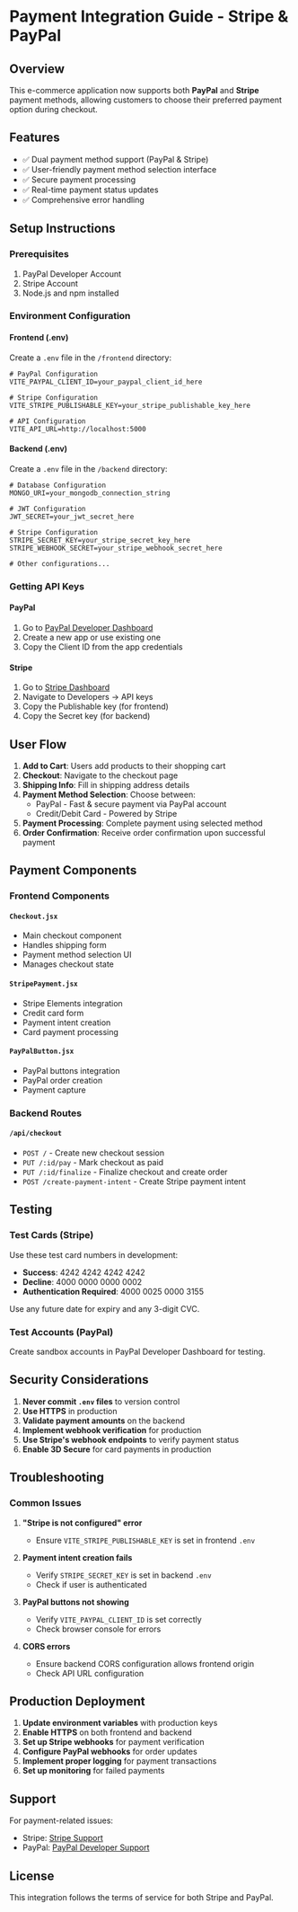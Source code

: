 # Payment Integration Guide - Stripe & PayPal

## Overview
This e-commerce application now supports both **PayPal** and **Stripe** payment methods, allowing customers to choose their preferred payment option during checkout.

## Features
- ✅ Dual payment method support (PayPal & Stripe)
- ✅ User-friendly payment method selection interface
- ✅ Secure payment processing
- ✅ Real-time payment status updates
- ✅ Comprehensive error handling

## Setup Instructions

### Prerequisites
1. PayPal Developer Account
2. Stripe Account
3. Node.js and npm installed

### Environment Configuration

#### Frontend (.env)
Create a `.env` file in the `/frontend` directory:
```env
# PayPal Configuration
VITE_PAYPAL_CLIENT_ID=your_paypal_client_id_here

# Stripe Configuration  
VITE_STRIPE_PUBLISHABLE_KEY=your_stripe_publishable_key_here

# API Configuration
VITE_API_URL=http://localhost:5000
```

#### Backend (.env)
Create a `.env` file in the `/backend` directory:
```env
# Database Configuration
MONGO_URI=your_mongodb_connection_string

# JWT Configuration
JWT_SECRET=your_jwt_secret_here

# Stripe Configuration
STRIPE_SECRET_KEY=your_stripe_secret_key_here
STRIPE_WEBHOOK_SECRET=your_stripe_webhook_secret_here

# Other configurations...
```

### Getting API Keys

#### PayPal
1. Go to [PayPal Developer Dashboard](https://developer.paypal.com/dashboard/)
2. Create a new app or use existing one
3. Copy the Client ID from the app credentials

#### Stripe
1. Go to [Stripe Dashboard](https://dashboard.stripe.com/)
2. Navigate to Developers → API keys
3. Copy the Publishable key (for frontend)
4. Copy the Secret key (for backend)

## User Flow

1. **Add to Cart**: Users add products to their shopping cart
2. **Checkout**: Navigate to the checkout page
3. **Shipping Info**: Fill in shipping address details
4. **Payment Method Selection**: Choose between:
   - PayPal - Fast & secure payment via PayPal account
   - Credit/Debit Card - Powered by Stripe
5. **Payment Processing**: Complete payment using selected method
6. **Order Confirmation**: Receive order confirmation upon successful payment

## Payment Components

### Frontend Components

#### `Checkout.jsx`
- Main checkout component
- Handles shipping form
- Payment method selection UI
- Manages checkout state

#### `StripePayment.jsx`
- Stripe Elements integration
- Credit card form
- Payment intent creation
- Card payment processing

#### `PayPalButton.jsx`
- PayPal buttons integration
- PayPal order creation
- Payment capture

### Backend Routes

#### `/api/checkout`
- `POST /` - Create new checkout session
- `PUT /:id/pay` - Mark checkout as paid
- `PUT /:id/finalize` - Finalize checkout and create order
- `POST /create-payment-intent` - Create Stripe payment intent

## Testing

### Test Cards (Stripe)
Use these test card numbers in development:
- **Success**: 4242 4242 4242 4242
- **Decline**: 4000 0000 0000 0002
- **Authentication Required**: 4000 0025 0000 3155

Use any future date for expiry and any 3-digit CVC.

### Test Accounts (PayPal)
Create sandbox accounts in PayPal Developer Dashboard for testing.

## Security Considerations

1. **Never commit `.env` files** to version control
2. **Use HTTPS** in production
3. **Validate payment amounts** on the backend
4. **Implement webhook verification** for production
5. **Use Stripe's webhook endpoints** to verify payment status
6. **Enable 3D Secure** for card payments in production

## Troubleshooting

### Common Issues

1. **"Stripe is not configured" error**
   - Ensure `VITE_STRIPE_PUBLISHABLE_KEY` is set in frontend `.env`

2. **Payment intent creation fails**
   - Verify `STRIPE_SECRET_KEY` is set in backend `.env`
   - Check if user is authenticated

3. **PayPal buttons not showing**
   - Verify `VITE_PAYPAL_CLIENT_ID` is set correctly
   - Check browser console for errors

4. **CORS errors**
   - Ensure backend CORS configuration allows frontend origin
   - Check API URL configuration

## Production Deployment

1. **Update environment variables** with production keys
2. **Enable HTTPS** on both frontend and backend
3. **Set up Stripe webhooks** for payment verification
4. **Configure PayPal webhooks** for order updates
5. **Implement proper logging** for payment transactions
6. **Set up monitoring** for failed payments

## Support

For payment-related issues:
- Stripe: [Stripe Support](https://support.stripe.com/)
- PayPal: [PayPal Developer Support](https://developer.paypal.com/support/)

## License
This integration follows the terms of service for both Stripe and PayPal.